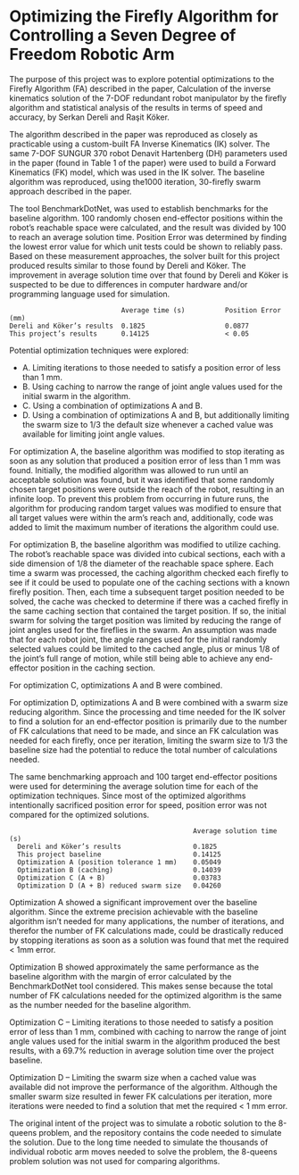 # Optimizing the Firefly Algorithm for Controlling a Seven Degree of Freedom Robotic Arm

The purpose of this project was to explore potential optimizations to the Firefly Algorithm (FA) described in the paper, Calculation of the inverse kinematics solution of the 7-DOF redundant robot manipulator by the firefly algorithm and statistical analysis of the results in terms of speed and accuracy, by Serkan Dereli and Raşit Köker.

The algorithm described in the paper was reproduced as closely as practicable using a custom-built FA Inverse Kinematics (IK) solver. The same 7-DOF SUNGUR 370 robot Denavit Hartenberg (DH) parameters used in the paper (found in Table 1 of the paper) were used to build a Forward Kinematics (FK) model, which was used in the IK solver. The baseline algorithm was reproduced, using the1000 iteration, 30-firefly swarm approach described in the paper.

The tool BenchmarkDotNet, was used to establish benchmarks for the baseline algorithm. 100 randomly chosen end-effector positions within the robot’s reachable space were calculated, and the result was divided by 100 to reach an average solution time. Position Error was determined by finding the lowest error value for which unit tests could be shown to reliably pass. Based on these measurement approaches, the solver built for this project produced results similar to those found by Dereli and Köker. The improvement in average solution time over that found by Dereli and Köker is suspected to be due to differences in computer hardware and/or programming language used for simulation.

                                Average time (s)	      Position Error (mm)
    Dereli and Köker’s results  0.1825	                  0.0877
    This project’s results	    0.14125	                  < 0.05

Potential optimization techniques were explored:
- A.	Limiting iterations to those needed to satisfy a position error of less than 1 mm.
- B.	Using caching to narrow the range of joint angle values used for the initial swarm in the algorithm.
- C.	Using a combination of optimizations A and B.
- D.	Using a combination of optimizations A and B, but additionally limiting the swarm size to 1/3 the default size whenever a cached value was available for limiting joint angle values.

For optimization A, the baseline algorithm was modified to stop iterating as soon as any solution that produced a position error of less than 1 mm was found. Initially, the modified algorithm was allowed to run until an acceptable solution was found, but it was identified that some randomly chosen target positions were outside the reach of the robot, resulting in an infinite loop. To prevent this problem from occurring in future runs, the algorithm for producing random target values was modified to ensure that all target values were within the arm’s reach and, additionally, code was added to limit the maximum number of iterations the algorithm could use.

For optimization B, the baseline algorithm was modified to utilize caching. The robot’s reachable space was divided into cubical sections, each with a side dimension of 1/8 the diameter of the reachable space sphere. Each time a swarm was processed, the caching algorithm checked each firefly to see if it could be used to populate one of the caching sections with a known firefly position. Then, each time a subsequent target position needed to be solved, the cache was checked to determine if there was a cached firefly in the same caching section that contained the target position. If so, the initial swarm for solving the target position was limited by reducing the range of joint angles used for the fireflies in the swarm. An assumption was made that for each robot joint, the angle ranges used for the initial randomly selected values could be limited to the cached angle, plus or minus 1/8 of the joint’s full range of motion, while still being able to achieve any end-effector position in the caching section.

For optimization C, optimizations A and B were combined.

For optimization D, optimizations A and B were combined with a swarm size reducing algorithm. Since the processing and time needed for the IK solver to find a solution for an end-effector position is primarily due to the number of FK calculations that need to be made, and since an FK calculation was needed for each firefly, once per iteration, limiting the swarm size to 1/3 the baseline size had the potential to reduce the total number of calculations needed.

The same benchmarking approach and 100 target end-effector positions were used for determining the average solution time for each of the optimization techniques. Since most of the optimized algorithms intentionally sacrificed position error for speed, position error was not compared for the optimized solutions.

                                                  Average solution time (s)
      Dereli and Köker’s results	              0.1825
      This project baseline	                      0.14125
      Optimization A (position tolerance 1 mm)    0.05049
      Optimization B (caching)	                  0.14039
      Optimization C (A + B)	                  0.03783
      Optimization D (A + B) reduced swarm size   0.04260

Optimization A showed a significant improvement over the baseline algorithm. Since the extreme precision achievable with the baseline algorithm isn’t needed for many applications, the number of iterations, and therefor the number of FK calculations made, could be drastically reduced by stopping iterations as soon as a solution was found that met the required < 1mm error.

Optimization B showed approximately the same performance as the baseline algorithm with the margin of error calculated by the BenchmarkDotNet tool considered. This makes sense because the total number of FK calculations needed for the optimized algorithm is the same as the number needed for the baseline algorithm.

Optimization C – Limiting iterations to those needed to satisfy a position error of less than 1 mm, combined with caching to narrow the range of joint angle values used for the initial swarm in the algorithm produced the best results, with a 69.7% reduction in average solution time over the project baseline.

Optimization D – Limiting the swarm size when a cached value was available did not improve the performance of the algorithm. Although the smaller swarm size resulted in fewer FK calculations per iteration, more iterations were needed to find a solution that met the required < 1 mm error.

The original intent of the project was to simulate a robotic solution to the 8-queens problem, and the repository contains the code needed to simulate the solution. Due to the long time needed to simulate the thousands of individual robotic arm moves needed to solve the problem, the 8-queens problem solution was not used for comparing algorithms.
